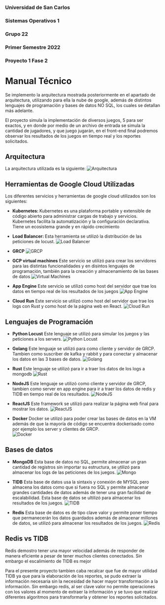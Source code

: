 ### Universidad de San Carlos
### Sistemas Operativos 1
### Grupo 22
### Primer Semestre 2022
### Proyecto 1 Fase 2

# Manual Técnico
Se implemento la arquitectura mostrada posteriormente en el apartado de arquitectura, utilizando para ella la nube de google, además de distintos lenguajes de programación y bases de datos NO SQL, los cuales se detallan más adelante. 

El proyecto simula la implementación de diversos juegos, 5 para ser exactos, y en donde por medio de un archivo de entrada se simula la cantidad de jugadores, y que juego jugarán, en el front-end final podremos observar los resultados de los juegos en tiempo real y los reportes solicitados.

## Arquitectura
La arquitectura utilizada es la siguiente:
![Arquitectura](./img/arquitectura.png)

## Herramientas de Google Cloud Utilizadas
Los diferentes servicios y herramientas de google cloud utilizados son los siguientes:

* <b> Kubernetes: </b> Kubernetes es una plataforma portable y extensible de código abierto para administrar cargas de trabajo y servicios. Kubernetes facilita la automatización y la configuración declarativa. Tiene un ecosistema grande y en rápido crecimiento

* <b>Load Balancer: </b> Esta herramienta se utilizó la distribución de las peticiones de locust.
![Load Balancer](./img/load.png)

* <b>GRCP</b>
![GRCP](./img/grcp.png)

* <b>GCP virtual machines</b> Este servicio se utilizó para crear los servidores para las distintas funcionalidades y en disintos lenguajes de programación, también para la creación y almacenamiento de las bases de datos
![Virtual Machines](./img/vm.png)

* <b>App Engine</b> Este servicio se utilizó como host del servidor que trae los datos en tiempo real de los resultados de los juegos
![App Engine](./img/app.png)

* <b>Cloud Run</b> Este servicio se utilizó como host del servidor que trae los logs con Rust y como host de la página web en React.
![Cloud Run](./img/run.png)

## Lenguajes de Programación
*  <b>Python Locust</b> Este lenguaje se utilizó para simular los juegos y las peticiones a los servers.
![Python Locust](./img/locust.png)

* <b>Golang</b> Este lenguaje se utilizó para como cliente y servidor de GRCP. Tambien como suscriber de kafka y rabbit y para conectar y almacenar los datos en las 3 bases de datos.
![Golang](./img/go.png)

* <b>Rust</b> Este lenguaje se utilizó para ir a traer los datos de los logs a mongodb
![Rust](./img/rust.png)

* <b>NodeJS</b> Este lenguaje se utilizó como cliente y servidor de GRCP, tambien como server en app engine para ir a traer los datos de redis y TIDB en tiempo real de los resultados.
![NodeJS](./img/node.png)

* <b>ReactJS</b> Este framework se utilizó para realizar la página web final para mostrar los datos. 
![ReactJS](./img/react.png)

* <b>Docker</b> Docker se utilizó para poder crear las bases de datos en la VM además de que la mayoría de código se encuentra dockerisado como por ejemplo los server y clientes de GRCP.  
![Docker](./img/docker.png)

## Bases de datos
* <b>MongoDB</b> Esta base de datos no SQL, permite almacenar un gran cantidad de registros sin importar su estructura, se utilizó para almacenar los logs de las peticiones de los juegos.
![Mongo](./img/mongo.png)

* <b>TIDB</b> Esta base de datos usa la sintaxis y conexión de MYSQL pero almacena los datos como que si fuera no SQL y permite almacenar grandes cantidades de datos además de tener una gran facilidad de escalabilidad. Esta base de datos se ultilizó para almacenar los resultados de los juegos.
![TIDB](./img/tidb.png)

* <b>Redis</b> Esta base de datos es de tipo clave valor y permite poner tiempo que permanecerán los datos guardados además de almacenar millones de datos, se utilizó para almacenar los resultados de los juegos. 
![Redis](./img/redis.png)

## Redis vs TIDB
Redis demostro tener una mayor velocidad además de responder de manera eficiente a pesar de tener muchos clientes conectados.
Sin embargo el escalimiento de TIDB es mejor

Para el presente proyecto tambien caba recalcar que fue de mayor utilidad TIDB ya que para la elaboración de los reportes, se pudo extraer la información necesaria sin la necesidad de hacer mayor transformación a la información. 
Sin embargo redis, al ser clave valor no permite operaciones con los valores al momento de extraer la información y se tuvo que realizar diferentes algoritmos para transformarla y obtener los reportes solicitados.
